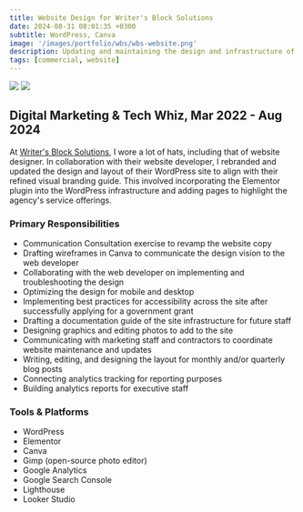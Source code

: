 ```yaml
---
title: Website Design for Writer's Block Solutions
date: 2024-08-31 08:01:35 +0300
subtitle: WordPress, Canva
image: '/images/portfolio/wbs/wbs-website.png'
description: Updating and maintaining the design and infrastructure of a marketing agency website.
tags: [commercial, website]
---
```


<div class="gallery-box">
  <div class="gallery">
    <img src="/images/portfolio/wbs/wbs-desktop.png" loading="lazy">
    <img src="/images/portfolio/wbs/wbs-mobile.png" loading="lazy">
  </div>
</div>

## Digital Marketing & Tech Whiz, Mar 2022 - Aug 2024
At [Writer's Block Solutions](https://writersblocksolutions.ca/), I wore a lot of hats, including that of website designer. In collaboration with their website developer, I rebranded and updated the design and layout of their WordPress site to align with their refined visual branding guide. This involved incorporating the Elementor plugin into the WordPress infrastructure and adding pages to highlight the agency's service offerings.

### Primary Responsibilities
- Communication Consultation exercise to revamp the website copy
- Drafting wireframes in Canva to communicate the design vision to the web developer
- Collaborating with the web developer on implementing and troubleshooting the design
- Optimizing the design for mobile and desktop
- Implementing best practices for accessibility across the site after successfully applying for a government grant
- Drafting a documentation guide of the site infrastructure for future staff
- Designing graphics and editing photos to add to the site
- Communicating with marketing staff and contractors to coordinate website maintenance and updates
- Writing, editing, and designing the layout for monthly and/or quarterly blog posts
- Connecting analytics tracking for reporting purposes
- Building analytics reports for executive staff

### Tools & Platforms
- WordPress
- Elementor
- Canva
- Gimp (open-source photo editor)
- Google Analytics
- Google Search Console
- Lighthouse
- Looker Studio